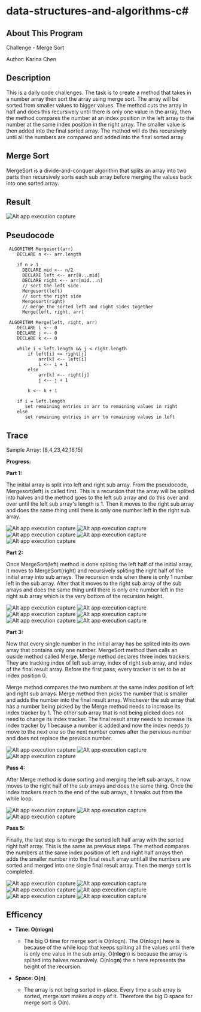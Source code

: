 # data-structures-and-algorithms-c#

## About This Program
Challenge - Merge Sort

Author: Karina Chen

## Description
This is a daily code challenges. The task is to create a method that takes in a number array then sort the array using merge sort. The array will be sorted from smaller values to bigger values. The method cuts the array in half and does this recursively until there is only one value in the array, then the method compares the number at an index position in the left array to the number at the same index position in the right array. The smaller value is then added into the final sorted array. The method will do this recursively until all the numbers are compared and added into the final sorted array.

## Merge Sort
MergeSort is a divide-and-conquer algorithm that splits an array into two parts then recursively sorts each sub array before merging the values back into one sorted array.

## Result
![Alt app execution capture](/Assets/code27_24.JPG)

## Pseudocode
```
 ALGORITHM Mergesort(arr)
    DECLARE n <-- arr.length
           
    if n > 1
      DECLARE mid <-- n/2
      DECLARE left <-- arr[0...mid]
      DECLARE right <-- arr[mid...n]
      // sort the left side
      Mergesort(left)
      // sort the right side
      Mergesort(right)
      // merge the sorted left and right sides together
      Merge(left, right, arr)

 ALGORITHM Merge(left, right, arr)
    DECLARE i <-- 0
    DECLARE j <-- 0
    DECLARE k <-- 0

    while i < left.length && j < right.length
        if left[i] <= right[j]
            arr[k] <-- left[i]
            i <-- i + 1
        else
            arr[k] <-- right[j]
            j <-- j + 1
            
        k <-- k + 1

    if i = left.length
       set remaining entries in arr to remaining values in right
    else
       set remaining entries in arr to remaining values in left
```
## Trace
Sample Array:
[8,4,23,42,16,15]

**Progress:**

**Part 1:**

The initial array is split into left and right sub array. From the pseudocode, Mergesort(left) is called first. This is a recursion that the array will be splited into halves and the method goes to the left sub array and do this over and over until the left sub array's length is 1.
Then it moves to the right sub array and does the same thing until there is only one number left in the right sub array.

![Alt app execution capture](/Assets/code27_1.jpg)
![Alt app execution capture](/Assets/code27_2.jpg)
![Alt app execution capture](/Assets/code27_3.jpg)
![Alt app execution capture](/Assets/code27_4.jpg)
![Alt app execution capture](/Assets/code27_5.jpg)

**Part 2:**

Once MergeSort(left) method is done spliting the left half of the initial array, it moves to MergeSort(right) and recursively spliting the right half of the initial array into sub arrays. The recursion ends when there is only 1 number left in the sub array.
After that it moves to the right sub array of the sub arrays and does the same thing until there is only one number left in the right sub array which is the very bottom of the recursion height.

![Alt app execution capture](/Assets/code27_6.jpg)
![Alt app execution capture](/Assets/code27_7.jpg)
![Alt app execution capture](/Assets/code27_8.jpg)
![Alt app execution capture](/Assets/code27_9.jpg)
![Alt app execution capture](/Assets/code27_10.jpg)
![Alt app execution capture](/Assets/code27_11.jpg)

**Part 3:**

Now that every single number in the initial array has be splited into its own array that contains only one number. MergeSort method then calls an ouside method called Merge.
Merge method declares three index trackers. They are tracking index of left sub array, index of right sub array, and index of the final result array. Before the first pass, every tracker is set to be at index position 0.

Merge method compares the two numbers at the same index position of left and right sub arrays. Merge method then picks the number that is smaller and adds the number into the final result array. Whichever the sub array that has a number being picked by the Merge method needs to increase its index tracker by 1. The other sub array that is not being picked does not need to change its index tracker. The final result array needs to increase its index tracker by 1 because a number is added and now the index needs to move to the next one so the next number comes after the pervious number and does not replace the previous number.

![Alt app execution capture](/Assets/code27_12.jpg)
![Alt app execution capture](/Assets/code27_13.jpg)
![Alt app execution capture](/Assets/code27_14.jpg)

**Pass 4:**

After Merge method is done sorting and merging the left sub arrays, it now moves to the right half of the sub arrays and does the same thing. Once the index trackers reach to the end of the sub arrays, it breaks out from the while loop.

![Alt app execution capture](/Assets/code27_15.jpg)
![Alt app execution capture](/Assets/code27_16.jpg)
![Alt app execution capture](/Assets/code27_17.jpg)

**Pass 5:**

Finally, the last step is to merge the sorted left half array with the sorted right half array. This is the same as previous steps. The method compares the numbers at the same index position of left and right half arrays then adds the smaller number into the final result array until all the numbers are sorted and merged into one single final result array. Then the merge sort is completed.

![Alt app execution capture](/Assets/code27_18.jpg)
![Alt app execution capture](/Assets/code27_19.jpg)
![Alt app execution capture](/Assets/code27_20.jpg)
![Alt app execution capture](/Assets/code27_21.jpg)
![Alt app execution capture](/Assets/code27_22.jpg)
![Alt app execution capture](/Assets/code27_23.jpg)

## Efficency

* **Time: O(nlogn)**
  * The big O time for merge sort is O(nlogn). The O(**n**logn) here is because of the while loop that keeps spliting all the values until there is only one value in the sub array. O(n**log**n) is because the array is splited into halves recursively. O(nlog**n**) the n here represents the height of the recursion.

* **Space: O(n)**
  * The array is not being sorted in-place. Every time a sub array is sorted, merge sort makes a copy of it. Therefore the big O space for merge sort is O(n).
